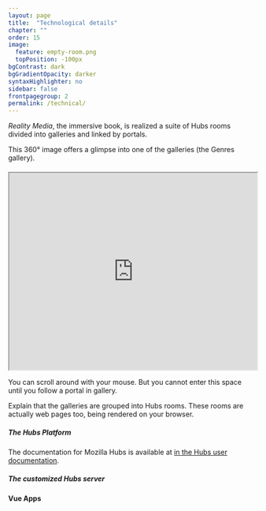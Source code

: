 ```yaml
---
layout: page
title:  "Technological details"
chapter: ""
order: 15
image:
  feature: empty-room.png
  topPosition: -100px
bgContrast: dark
bgGradientOpacity: darker
syntaxHighlighter: no
sidebar: false
frontpagegroup: 2
permalink: /technical/
---
```


*Reality Media*, the immersive book, is realized a suite of Hubs rooms divided into galleries and linked by portals.

This 360&#176; image offers a glimpse into one of the galleries (the Genres gallery).  
<div style="margin-top: 20px"> 
<iframe src="https://artnotart.org/jdbolter/pano/" height="400px" width="100%" title="Genres Gallery"></iframe>
</div>

You can scroll around with your mouse. But you cannot enter this space until you follow a portal in gallery.


Explain that the galleries are grouped into Hubs rooms. These rooms are actually web pages too, being rendered on your browser.

##### The Hubs Platform



The documentation for Mozilla Hubs is available at <a href="https://hubs.mozilla.com/docs" target="blank">in the Hubs user documentation</a>.  

##### The customized Hubs server


#### Vue Apps



